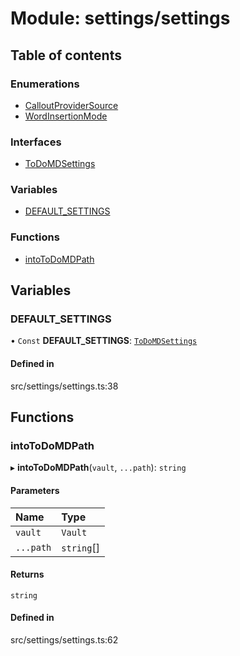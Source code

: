 # Module: settings/settings

## Table of contents

### Enumerations

- [CalloutProviderSource](../wiki/settings.settings.CalloutProviderSource)
- [WordInsertionMode](../wiki/settings.settings.WordInsertionMode)

### Interfaces

- [ToDoMDSettings](../wiki/settings.settings.ToDoMDSettings)

### Variables

- [DEFAULT\_SETTINGS](../wiki/settings.settings#default_settings)

### Functions

- [intoToDoMDPath](../wiki/settings.settings#intotodomdpath)

## Variables

### DEFAULT\_SETTINGS

• `Const` **DEFAULT\_SETTINGS**: [`ToDoMDSettings`](../wiki/settings.settings.ToDoMDSettings)

#### Defined in

src/settings/settings.ts:38

## Functions

### intoToDoMDPath

▸ **intoToDoMDPath**(`vault`, `...path`): `string`

#### Parameters

| Name | Type |
| :------ | :------ |
| `vault` | `Vault` |
| `...path` | `string`[] |

#### Returns

`string`

#### Defined in

src/settings/settings.ts:62
